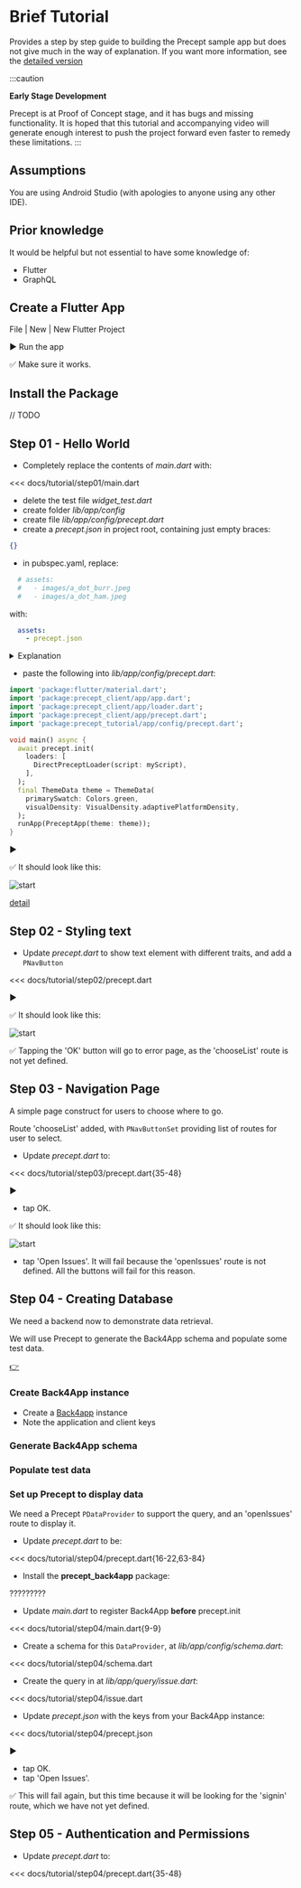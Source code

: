 # Brief Tutorial

Provides a step by step guide to building the Precept sample app but does not give much in the way
of explanation. If you want more information, see the [detailed version](detailed.md)

:::caution

**Early Stage Development**

Precept is at Proof of Concept stage, and it has bugs and missing functionality. It is hoped that
this tutorial and accompanying video will generate enough interest to push the project forward even faster to remedy these limitations.
:::

## Assumptions

You are using Android Studio (with apologies to anyone using any other IDE).

## Prior knowledge

It would be helpful but not essential to have some knowledge of:

- Flutter
- GraphQL

## Create a Flutter App

File | New | New Flutter Project



:arrow_forward: Run the app

:white_check_mark:  Make sure it works.

## Install the Package

// TODO

## Step 01 - Hello World

- Completely replace the contents of *main.dart* with:

<<< docs/tutorial/step01/main.dart

- delete the test file *widget_test.dart*
- create folder *lib/app/config*
- create file *lib/app/config/precept.dart*
- create a *precept.json* in project root, containing just empty braces:

```json
{}
```

- in pubspec.yaml, replace:

```yaml
  # assets:
  #   - images/a_dot_burr.jpeg
  #   - images/a_dot_ham.jpeg
```

with:

```yaml
  assets:
    - precept.json
```

<details>
  <summary>Explanation</summary>
  <div>
    <div>These are the details</div>
  </div>
</details>

- paste the following into *lib/app/config/precept.dart*:

```dart
import 'package:flutter/material.dart';
import 'package:precept_client/app/app.dart';
import 'package:precept_client/app/loader.dart';
import 'package:precept_client/app/precept.dart';
import 'package:precept_tutorial/app/config/precept.dart';

void main() async {
  await precept.init(
    loaders: [
      DirectPreceptLoader(script: myScript),
    ],
  );
  final ThemeData theme = ThemeData(
    primarySwatch: Colors.green,
    visualDensity: VisualDensity.adaptivePlatformDensity,
  );
  runApp(PreceptApp(theme: theme));
}

```

:arrow_forward:

:white_check_mark:  It should look like this:

![start](../tutorial/step01/step01.png)

[detail](detailed.md#step-01---hello-world)

## Step 02 - Styling text

- Update *precept.dart* to show text element with different traits, and add a `PNavButton`

<<< docs/tutorial/step02/precept.dart

:arrow_forward:

:white_check_mark:  It should look like this:

![start](../tutorial/step02/step02.png)

:white_check_mark: Tapping the 'OK' button will go to error page, as the 'chooseList' route is not
yet defined.

## Step 03 - Navigation Page

A simple page construct for users to choose where to go.

Route 'chooseList' added, with `PNavButtonSet` providing list of routes for user to select.

- Update *precept.dart* to:

<<< docs/tutorial/step03/precept.dart{35-48}

:arrow_forward:

- tap OK.

:white_check_mark: It should look like this:

![start](../tutorial/step03/step03.png)

- tap 'Open Issues'. It will fail because the 'openIssues' route is not defined. All the buttons
  will fail for this reason.

## Step 04 - Creating Database

We need a backend now to demonstrate data retrieval.

We will use Precept to generate the Back4App schema and populate some test data.

[:point_right:](detailed.md#step-04---page-with-query)

### Create Back4App instance

- Create a [Back4app](https://www.back4app.com/) instance
- Note the application and client keys

### Generate Back4App schema

### Populate test data

### Set up Precept to display data

We need a Precept `PDataProvider` to support the query, and an 'openIssues' route to display it.

- Update *precept.dart* to be:

<<< docs/tutorial/step04/precept.dart{16-22,63-84}

- Install the **precept_back4app** package:

?????????

- Update *main.dart* to register Back4App **before** precept.init

<<< docs/tutorial/step04/main.dart{9-9}

- Create a schema for this `DataProvider`, at *lib/app/config/schema.dart*:

<<< docs/tutorial/step04/schema.dart

- Create the query in at *lib/app/query/issue.dart*:

<<< docs/tutorial/step04/issue.dart

- Update *precept.json* with the keys from your Back4App instance:

<<< docs/tutorial/step04/precept.json

:arrow_forward:

- tap OK.
- tap 'Open Issues'.

:white_check_mark: This will fail again, but this time because it will be looking for the 'signin'
route, which we have not yet defined.

## Step 05 - Authentication and Permissions

- Update *precept.dart* to:

<<< docs/tutorial/step04/precept.dart{35-48}



